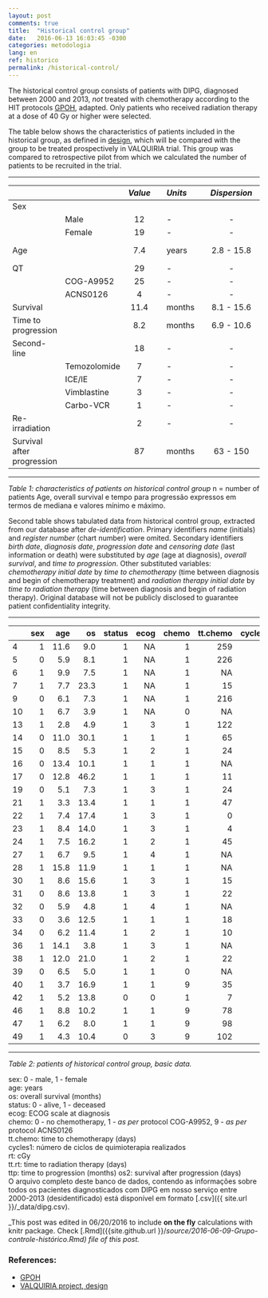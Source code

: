 ```yaml
---
layout: post
comments: true
title:  "Historical control group"
date:   2016-06-13 16:03:45 -0300
categories: metodologia
lang: en
ref: historico
permalink: /historical-control/
---
```


The historical control group consists of patients with DIPG, diagnosed between 2000 and 2013, _not_ treated with chemotherapy according to the HIT protocols [GPOH][gpoh], adapted. Only patients who received radiation therapy at a dose of 40 Gy or higher were selected.

The table below shows the characteristics of patients included in the historical group, as defined in [design][design], which will be compared with the group to be treated prospectively in VALQUIRIA trial. This group was compared to retrospective pilot from which we calculated the number of patients to be recruited in the trial.


---

|     |         |*Value* |     |   *Units*  |     |*Dispersion* |     |     |     |*Measure* |
|:--- | ------- |:------:| --- |:---------- | --- |:-----------:| --- | ---:| --- |:--------:|
| Sex           |        |     |            |     |             |     |     |     |          |
|     |   Male  |   12   |     |      -     |     |      -      |     |  -  |     |    *n*   |
|     |  Female |   19   |     |      -     |     |      -      |     |  -  |     |    *n*   |
| Age |         |   7.4  |     |    years   |     |  2.8 - 15.8 |     | min - max |  median  |
|QT   |         |   29   |     |      -     |     |      -      |     |  -  |     |    *n*   |
|     |COG-A9952|   25   |     |      -     |     |      -      |     |  -  |     |    *n*   |
|     |ACNS0126 |    4   |     |      -     |     |      -      |     |  -  |     |    *n*   |
|Survival |     |   11.4 |     |    months  |     |  8.1 - 15.6 |     |CI95%|     |  median  |
|Time to <br> progression||8.2||    months  |     |  6.9 - 10.6 |     |CI95%|     |  median  |
|Second-line|   |   18   |     |      -     |     |      -      |     |  -  |     |    *n*   |
| |Temozolomide |    7   |     |      -     |     |      -      |     |  -  |     |    *n*   |
|     | ICE/IE  |    7   |     |      -     |     |      -      |     |  -  |     |    *n*   |
|   |Vimblastine|    3   |     |      -     |     |      -      |     |  -  |     |    *n*   |
|     |Carbo-VCR|    1   |     |      -     |     |      -      |     |  -  |     |    *n*   |
|Re-irradiation||    2   |     |      -     |     |      -      |     |  -  |     |    *n*   |
|Survival after <br>progression||87|| months|     |   63 - 150  |     |CI95%|     |  median  |

---

*Table 1: characteristics of patients on historical control group*
n = number of patients
Age, overall survival e tempo para progressão expressos em termos de mediana e valores mínimo e máximo.

Second table shows tabulated data from historical control group, extracted from our database after _de-identification_. Primary identifiers _name_ (initials) and _register number_ (chart number) were omited. Secondary identifiers _birth date_, _diagnosis date_, _progression date_ and _censoring date_ (last information or death) were substituted by _age_ (age at diagnosis), _overall survival_, and _time to progression_. Other substituted variables: _chemotherapy initial date_ by _time to chemotherapy_ (time between diagnosis and begin of chemotherapy treatment) and _radiation therapy initial date_ by _time to radiation therapy_ (time between diagnosis and begin of radiation therapy). Original database will not be publicly disclosed to guarantee patient confidentiality integrity.

---

|   | sex |  age|   os| status|ecog|chemo|tt.chemo|cycles1|rt| tt.rt|  ttp| os2|
|:--|----:|----:|----:|------:|---:|---:|----:|-------:|----:|-----:|----:|---:|
|4  |    1| 11.6|  9.0|      1|  NA|   1|  259|       3| 5400|   153|  6.9|  63|
|5  |    0|  5.9|  8.1|      1|  NA|   1|  226|       4| 5040|    16|  6.2|  56|
|6  |    1|  9.9|  7.5|      1|  NA|   1|   NA|      NA| 5400|    NA|  2.5| 150|
|7  |    1|  7.7| 23.3|      1|  NA|   1|   15|      28| 5400|   389| 10.5| 389|
|9  |    0|  6.1|  7.3|      1|  NA|   1|  216|       2| 5400|    35|  6.8|  17|
|10 |    1|  6.7|  3.9|      1|  NA|   0|   NA|      NA| 5400|    NA|  2.2|  52|
|13 |    1|  2.8|  4.9|      1|   3|   1|  122|       4| 5400|    NA|  4.0|  27|
|14 |    0| 11.0| 30.1|      1|   1|   1|   65|      50| 5400|   141| 26.3| 116|
|15 |    0|  8.5|  5.3|      1|   2|   1|   24|      14| 5400|    32|  5.1|   8|
|16 |    0| 13.4| 10.1|      1|   1|   1|   NA|      NA| 5400|    NA|  8.2|  58|
|17 |    0| 12.8| 46.2|      1|   1|   1|   11|      NA| 5400|    NA| 21.5| 753|
|19 |    0|  5.1|  7.3|      1|   3|   1|   24|      16| 5040|    88|  6.0|  39|
|21 |    1|  3.3| 13.4|      1|   1|   1|   47|      26| 5400|    98| 10.6|  84|
|22 |    1|  7.4| 17.4|      1|   3|   1|    0|      43| 5400|    61| 15.2|  69|
|23 |    1|  8.4| 14.0|      1|   3|   1|    4|      22| 5400|    11| 11.6|  74|
|24 |    1|  7.5| 16.2|      1|   2|   1|   45|      45| 5400|    86| 12.0| 128|
|27 |    1|  6.7|  9.5|      1|   4|   1|   NA|      NA| 5400|    NA|  9.5|   0|
|28 |    1| 15.8| 11.9|      1|   1|   1|   NA|      NA| 5400|    NA|  9.1|  87|
|30 |    1|  8.6| 15.6|      1|   3|   1|   15|      27| 5400|   122|  7.0| 263|
|31 |    0|  8.6| 13.8|      1|   3|   1|   22|       8| 5400|    28|  7.0| 207|
|32 |    0|  5.9|  4.8|      1|   4|   1|   NA|      NA| 5400|    NA|   NA|  NA|
|33 |    0|  3.6| 12.5|      1|   1|   1|   18|      NA| 5400|    31|  9.5|  90|
|34 |    0|  6.2| 11.4|      1|   2|   1|   10|      NA| 5400|    18|  7.8| 110|
|36 |    1| 14.1|  3.8|      1|   3|   1|   NA|      NA| 5400|    NA|  2.3|  46|
|38 |    1| 12.0| 21.0|      1|   2|   1|   22|      NA| 5400|    29| 15.1| 180|
|39 |    0|  6.5|  5.0|      1|   1|   0|   NA|      NA| 5400|    NA|   NA|  NA|
|40 |    1|  3.7| 16.9|      1|   1|   9|   35|      NA| 5400|    26| 10.3| 199|
|42 |    1|  5.2| 13.8|      0|   0|   1|    7|      NA| 5400|   220|  6.7| 216|
|46 |    1|  8.8| 10.2|      1|   1|   9|   78|       7| 5400|    27|  7.9|  71|
|47 |    1|  6.2|  8.0|      1|   1|   9|   98|      NA| 5400|    20|  4.8|  96|
|49 |    1|  4.3| 10.4|      0|   3|   9|  102|      NA| 5400|    40|  9.3|  35|

---

*Table 2: patients of historical control group, basic data.*

sex: 0 - male, 1 - female  
age: years  
os: overall survival (months)  
status: 0 - alive, 1 - deceased  
ecog: ECOG scale at diagnosis  
chemo: 0 - no chemotherapy, 1 - _as per_ protocol COG-A9952, 9 - _as per_ protocol ACNS0126  
tt.chemo: time to chemotherapy (days)  
cycles1: número de ciclos de quimioterapia realizados  
rt: cGy  
tt.rt: time to radiation therapy (days)  
ttp: time to progression (months)
os2: survival after progression (days)  
O arquivo completo deste banco de dados, contendo as informações sobre todos os pacientes diagnosticados com DIPG em nosso serviço entre 2000-2013 (desidentificado) está disponível em formato [.csv]({{ site.url }}/_data/dipg.csv).

_This post was edited in 06/20/2016 to include **on the fly** calculations with knitr package. Check [.Rmd]({{site.github.url }}/_source/2016-06-09-Grupo-controle-histórico.Rmd) file of this post._

### References:

- [GPOH][gpoh]
- [VALQUIRIA project, design][design]

[gpoh]: http://www.kinderkrebsinfo.de/gpoh_society/index_eng.html
[design]: {{site.github.url}}/project.md#58coleta-retrospectiva-de-dados-para-compor-o-grupo-controle-histórico
